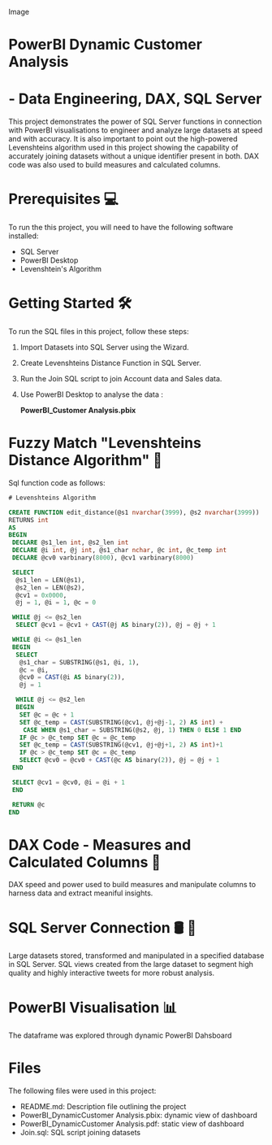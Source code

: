 Image

# **PowerBI Dynamic Customer Analysis**
# - Data Engineering, DAX, SQL Server

This project demonstrates the power of SQL Server functions in connection with PowerBI visualisations to engineer and analyze large datasets at speed and with accuracy. It is also important to point out the high-powered Levenshteins algorithm used in this project showing the capability of accurately joining datasets without a unique identifier present in both. DAX code was also used to build measures and calculated columns.

# Prerequisites 💻

To run the this project, you will need to have the following software installed:

- SQL Server
- PowerBI Desktop
- Levenshtein's Algorithm


# Getting Started 🛠

To run the SQL files in this project, follow these steps:

1. Import Datasets into SQL Server using the Wizard.
2. Create Levenshteins Distance Function in SQL Server.
3. Run the Join SQL script to join Account data and Sales data.
4. Use PowerBI Desktop to analyse the data :

   **PowerBI_Customer Analysis.pbix**


# Fuzzy Match "Levenshteins Distance Algorithm" 🔑

Sql function code as follows:

```sql
# Levenshteins Algorithm

CREATE FUNCTION edit_distance(@s1 nvarchar(3999), @s2 nvarchar(3999))
RETURNS int
AS
BEGIN
 DECLARE @s1_len int, @s2_len int
 DECLARE @i int, @j int, @s1_char nchar, @c int, @c_temp int
 DECLARE @cv0 varbinary(8000), @cv1 varbinary(8000)

 SELECT
  @s1_len = LEN(@s1),
  @s2_len = LEN(@s2),
  @cv1 = 0x0000,
  @j = 1, @i = 1, @c = 0

 WHILE @j <= @s2_len
  SELECT @cv1 = @cv1 + CAST(@j AS binary(2)), @j = @j + 1

 WHILE @i <= @s1_len
 BEGIN
  SELECT
   @s1_char = SUBSTRING(@s1, @i, 1),
   @c = @i,
   @cv0 = CAST(@i AS binary(2)),
   @j = 1

  WHILE @j <= @s2_len
  BEGIN
   SET @c = @c + 1
   SET @c_temp = CAST(SUBSTRING(@cv1, @j+@j-1, 2) AS int) +
    CASE WHEN @s1_char = SUBSTRING(@s2, @j, 1) THEN 0 ELSE 1 END
   IF @c > @c_temp SET @c = @c_temp
   SET @c_temp = CAST(SUBSTRING(@cv1, @j+@j+1, 2) AS int)+1
   IF @c > @c_temp SET @c = @c_temp
   SELECT @cv0 = @cv0 + CAST(@c AS binary(2)), @j = @j + 1
 END

 SELECT @cv1 = @cv0, @i = @i + 1
 END

 RETURN @c
END
```


# DAX Code - Measures and Calculated Columns 🤖

DAX speed and power used to build measures and manipulate columns to harness data and extract meaniful insights.

# SQL Server Connection 🛢 🐘

Large datasets stored, transformed and manipulated in a specified database in SQL Server. SQL views created from the large dataset to segment high quality and highly interactive tweets for more robust analysis.

# PowerBI Visualisation 📊

The dataframe was explored through dynamic PowerBI Dahsboard

# Files

The following files were used in this project:

- README.md: Description file outlining the project
- PowerBI_DynamicCustomer Analysis.pbix: dynamic view of dashboard
- PowerBI_DynamicCustomer Analysis.pdf: static view of dashboard
- Join.sql: SQL script joining datasets


